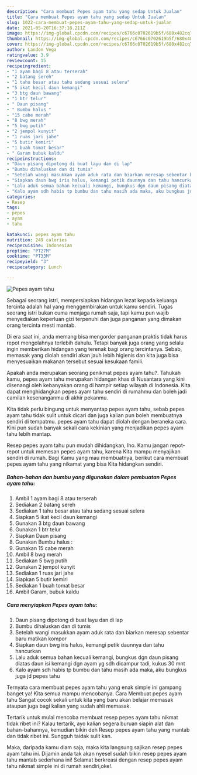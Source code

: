 ```yaml
---
description: "Cara membuat Pepes ayam tahu yang sedap Untuk Jualan"
title: "Cara membuat Pepes ayam tahu yang sedap Untuk Jualan"
slug: 1022-cara-membuat-pepes-ayam-tahu-yang-sedap-untuk-jualan
date: 2021-05-20T16:37:18.211Z
image: https://img-global.cpcdn.com/recipes/c6766c0702619b5f/680x482cq70/pepes-ayam-tahu-foto-resep-utama.jpg
thumbnail: https://img-global.cpcdn.com/recipes/c6766c0702619b5f/680x482cq70/pepes-ayam-tahu-foto-resep-utama.jpg
cover: https://img-global.cpcdn.com/recipes/c6766c0702619b5f/680x482cq70/pepes-ayam-tahu-foto-resep-utama.jpg
author: Landon Vega
ratingvalue: 3.9
reviewcount: 15
recipeingredient:
- "1 ayam bagi 8 atau terserah"
- "2 batang sereh"
- "1 tahu besar atau tahu sedang sesuai selera"
- "5 ikat kecil daun kemangi"
- "3 btg daun bawang"
- "1 btr telur"
- " Daun pisang"
- " Bumbu halus "
- "15 cabe merah"
- "8 bwg merah"
- "5 bwg putih"
- "2 jempol kunyit"
- "1 ruas jari jahe"
- "5 butir kemiri"
- "1 buah tomat besar"
- " Garam bubuk kaldu"
recipeinstructions:
- "Daun pisang dipotong di buat layu dan di lap"
- "Bumbu dihaluskan dan di tumis"
- "Setelah wangi masukkan ayam aduk rata dan biarkan meresap sebentar baru matikan kompor"
- "Siapkan daun bwg iris halus, kemangi petik daunnya dan tahu hancurkan"
- "Lalu aduk semua bahan kecuali kemangi, bungkus dgn daun pisang diatas daun isi kemangi dgn ayam yg sdh dicampur tadi, kukus 30 mnt"
- "Kalo ayam sdh habis tp bumbu dan tahu masih ada maka, aku bungkus juga jd pepes tahu"
categories:
- Resep
tags:
- pepes
- ayam
- tahu

katakunci: pepes ayam tahu 
nutrition: 249 calories
recipecuisine: Indonesian
preptime: "PT27M"
cooktime: "PT33M"
recipeyield: "3"
recipecategory: Lunch

---
```



![Pepes ayam tahu](https://img-global.cpcdn.com/recipes/c6766c0702619b5f/680x482cq70/pepes-ayam-tahu-foto-resep-utama.jpg)

Sebagai seorang istri, mempersiapkan hidangan lezat kepada keluarga tercinta adalah hal yang menggembirakan untuk kamu sendiri. Tugas seorang istri bukan cuma menjaga rumah saja, tapi kamu pun wajib menyediakan keperluan gizi terpenuhi dan juga panganan yang dimakan orang tercinta mesti mantab.

Di era  saat ini, anda memang bisa mengorder panganan praktis tidak harus repot mengolahnya terlebih dahulu. Tetapi banyak juga orang yang selalu ingin memberikan hidangan yang terenak bagi orang tercintanya. Sebab, memasak yang diolah sendiri akan jauh lebih higienis dan kita juga bisa menyesuaikan makanan tersebut sesuai kesukaan famili. 



Apakah anda merupakan seorang penikmat pepes ayam tahu?. Tahukah kamu, pepes ayam tahu merupakan hidangan khas di Nusantara yang kini disenangi oleh kebanyakan orang di hampir setiap wilayah di Indonesia. Kita dapat menghidangkan pepes ayam tahu sendiri di rumahmu dan boleh jadi camilan kesenanganmu di akhir pekanmu.

Kita tidak perlu bingung untuk menyantap pepes ayam tahu, sebab pepes ayam tahu tidak sulit untuk dicari dan juga kalian pun boleh membuatnya sendiri di tempatmu. pepes ayam tahu dapat diolah dengan beraneka cara. Kini pun sudah banyak sekali cara kekinian yang menjadikan pepes ayam tahu lebih mantap.

Resep pepes ayam tahu pun mudah dihidangkan, lho. Kamu jangan repot-repot untuk memesan pepes ayam tahu, karena Kita mampu menyajikan sendiri di rumah. Bagi Kamu yang mau membuatnya, berikut cara membuat pepes ayam tahu yang nikamat yang bisa Kita hidangkan sendiri.

<!--inarticleads1-->

##### Bahan-bahan dan bumbu yang digunakan dalam pembuatan Pepes ayam tahu:

1. Ambil 1 ayam bagi 8 atau terserah
1. Sediakan 2 batang sereh
1. Sediakan 1 tahu besar atau tahu sedang sesuai selera
1. Siapkan 5 ikat kecil daun kemangi
1. Gunakan 3 btg daun bawang
1. Gunakan 1 btr telur
1. Siapkan  Daun pisang
1. Gunakan  Bumbu halus :
1. Gunakan 15 cabe merah
1. Ambil 8 bwg merah
1. Sediakan 5 bwg putih
1. Gunakan 2 jempol kunyit
1. Sediakan 1 ruas jari jahe
1. Siapkan 5 butir kemiri
1. Sediakan 1 buah tomat besar
1. Ambil  Garam, bubuk kaldu




<!--inarticleads2-->

##### Cara menyiapkan Pepes ayam tahu:

1. Daun pisang dipotong di buat layu dan di lap
1. Bumbu dihaluskan dan di tumis
1. Setelah wangi masukkan ayam aduk rata dan biarkan meresap sebentar baru matikan kompor
1. Siapkan daun bwg iris halus, kemangi petik daunnya dan tahu hancurkan
1. Lalu aduk semua bahan kecuali kemangi, bungkus dgn daun pisang diatas daun isi kemangi dgn ayam yg sdh dicampur tadi, kukus 30 mnt
1. Kalo ayam sdh habis tp bumbu dan tahu masih ada maka, aku bungkus juga jd pepes tahu




Ternyata cara membuat pepes ayam tahu yang enak simple ini gampang banget ya! Kita semua mampu mencobanya. Cara Membuat pepes ayam tahu Sangat cocok sekali untuk kita yang baru akan belajar memasak ataupun juga bagi kalian yang sudah ahli memasak.

Tertarik untuk mulai mencoba membuat resep pepes ayam tahu nikmat tidak ribet ini? Kalau tertarik, ayo kalian segera buruan siapin alat dan bahan-bahannya, kemudian bikin deh Resep pepes ayam tahu yang mantab dan tidak ribet ini. Sungguh taidak sulit kan. 

Maka, daripada kamu diam saja, maka kita langsung sajikan resep pepes ayam tahu ini. Dijamin anda tak akan nyesel sudah bikin resep pepes ayam tahu mantab sederhana ini! Selamat berkreasi dengan resep pepes ayam tahu nikmat simple ini di rumah sendiri,oke!.

